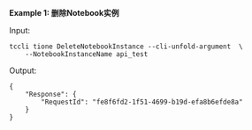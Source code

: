 **Example 1: 删除Notebook实例**



Input: 

```
tccli tione DeleteNotebookInstance --cli-unfold-argument  \
    --NotebookInstanceName api_test
```

Output: 
```
{
    "Response": {
        "RequestId": "fe8f6fd2-1f51-4699-b19d-efa8b6efde8a"
    }
}
```

